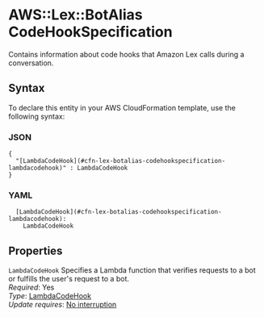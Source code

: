 # AWS::Lex::BotAlias CodeHookSpecification<a name="aws-properties-lex-botalias-codehookspecification"></a>

Contains information about code hooks that Amazon Lex calls during a conversation\.

## Syntax<a name="aws-properties-lex-botalias-codehookspecification-syntax"></a>

To declare this entity in your AWS CloudFormation template, use the following syntax:

### JSON<a name="aws-properties-lex-botalias-codehookspecification-syntax.json"></a>

```
{
  "[LambdaCodeHook](#cfn-lex-botalias-codehookspecification-lambdacodehook)" : LambdaCodeHook
}
```

### YAML<a name="aws-properties-lex-botalias-codehookspecification-syntax.yaml"></a>

```
  [LambdaCodeHook](#cfn-lex-botalias-codehookspecification-lambdacodehook):
    LambdaCodeHook
```

## Properties<a name="aws-properties-lex-botalias-codehookspecification-properties"></a>

`LambdaCodeHook` <a name="cfn-lex-botalias-codehookspecification-lambdacodehook"></a>
Specifies a Lambda function that verifies requests to a bot or fulfills the user's request to a bot\.  
_Required_: Yes  
_Type_: [LambdaCodeHook](aws-properties-lex-botalias-lambdacodehook.md)  
_Update requires_: [No interruption](https://docs.aws.amazon.com/AWSCloudFormation/latest/UserGuide/using-cfn-updating-stacks-update-behaviors.html#update-no-interrupt)
